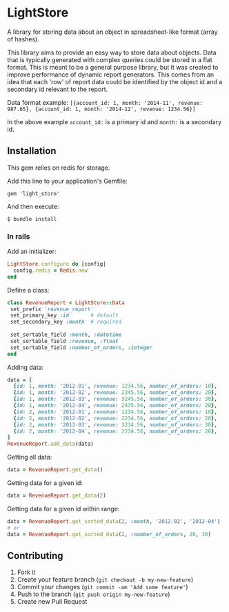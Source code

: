 # LightStore

A library for storing data about an object in spreadsheet-like format (array of hashes).

This library aims to provide an easy way to store data about objects.  Data that is typically generated with complex queries could be stored in a flat format.  This is meant to be a general purpose library, but it was created to improve performance of dynamic report generators.  This comes from an idea that each 'row' of report data could be identified by the object id and a secondary id relevant to the report.  

Data format example: `[{account_id: 1, month: '2014-11', revenue: 987.65}, {account_id: 1, month: '2014-12', revenue: 1234.56}]`

In the above example `account_id:` is a primary id and `month:` is a secondary id.

## Installation

This gem relies on redis for storage.

Add this line to your application's Gemfile:

    gem 'light_store'

And then execute:

    $ bundle install

### In rails

Add an initializer:

```ruby
LightStore.configure do |config|
  config.redis = Redis.new
end
```

Define a class:

```ruby
class RevenueReport < LightStore::Data
 set_prefix 'revenue_report'
 set_primary_key :id       # default
 set_secondary_key :month  # required
 
 set_sortable_field :month, :datetime
 set_sortable_field :revenue, :float
 set_sortable_field :number_of_orders, :integer
end
```

Adding data:

```ruby
data = [
  {id: 1, month: '2012-01', revenue: 1234.56, number_of_orders: 10},
  {id: 1, month: '2012-02', revenue: 2345.56, number_of_orders: 20},
  {id: 1, month: '2012-03', revenue: 3245.56, number_of_orders: 30},
  {id: 1, month: '2012-04', revenue: 2435.56, number_of_orders: 20},
  {id: 2, month: '2012-01', revenue: 1234.56, number_of_orders: 10},
  {id: 2, month: '2012-02', revenue: 2234.56, number_of_orders: 20},
  {id: 2, month: '2012-03', revenue: 3234.56, number_of_orders: 30},
  {id: 2, month: '2012-04', revenue: 2234.56, number_of_orders: 20},
]
RevenueReport.add_data(data)
```

Getting all data:
```ruby
data = RevenueReport.get_data()
```

Getting data for a given id:
```ruby
data = RevenueReport.get_data(2)
```

Getting data for a given id within range:
```ruby
data = RevenueReport.get_sorted_data(2, :month, '2012-02', '2012-04')
# or
data = RevenueReport.get_sorted_data(2, :number_of_orders, 20, 30)
```


## Contributing

1. Fork it
2. Create your feature branch (`git checkout -b my-new-feature`)
3. Commit your changes (`git commit -am 'Add some feature'`)
4. Push to the branch (`git push origin my-new-feature`)
5. Create new Pull Request
